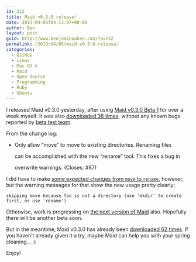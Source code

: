 ```yaml
---
id: 212
title: Maid v0.3.0 release!
date: 2013-04-05T04:13:07+00:00
author: Ben
layout: post
guid: http://www.benjaminoakes.com/?p=212
permalink: /2013/04/05/maid-v0-3-0-release/
categories:
  - GitHub
  - Linux
  - Mac OS X
  - Maid
  - Open Source
  - Programming
  - Ruby
  - Ubuntu
---
```

I released Maid v0.3.0 yesterday, after using [Maid v0.3.0 Beta 1](https://github.com/benjaminoakes/maid/issues/101) for over a week myself. It was also [downloaded 36 times](https://rubygems.org/gems/maid/versions/0.3.0.beta.1), without any known bugs reported by [beta test team](https://github.com/benjaminoakes/maid/issues/10).

From the change log:

  * Only allow &#8220;move&#8221; to move to existing directories. Renaming files
      
    can be accomplished with the new &#8220;rename&#8221; tool. This fixes a bug in
      
    overwrite warnings. (Closes: #87)

I did have to make [some expected changes from `move` to `rename`](https://github.com/benjaminoakes/maid-example/commit/2187c4e710993374695e1ba9e7e882160d8f444c), however, but the warning messages for that show the new usage pretty clearly:

<pre><code class="no-highlight">skipping move because foo is not a directory (use 'mkdir' to create first, or use 'rename')
</code></pre>

Otherwise, work is progressing on [the next version of Maid](https://github.com/benjaminoakes/maid/issues?milestone=6&state=open) also. Hopefully there will be another beta soon.

But in the meantime, Maid v0.3.0 has already been [downloaded 62 times](https://rubygems.org/gems/maid/versions/0.3.0). If you haven&#8217;t already given it a try, maybe Maid can help you with your spring cleaning... :)

Enjoy!